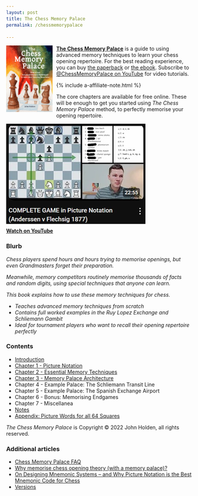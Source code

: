 ```yaml
---
layout: post
title: The Chess Memory Palace
permalink: /chessmemorypalace

---
```


<a href="{{ site.amazon_book_url_chessmemorypalace }}"><img src="/assets/homepage/ChessCover4.png" height="25%" width="25%" style="margin: 0px 10px 20px 0px; float: left;">
<b>The Chess Memory Palace</b></a> is a guide to using advanced memory techniques to learn your chess opening repertoire. For the best reading experience, you can buy <a href="{{ site.amazon_book_url_chessmemorypalace }}">the paperback</a> or [the ebook](https://chessmemorypalace.etsy.com). Subscribe to [@ChessMemoryPalace on YouTube](https://www.youtube.com/@ChessMemoryPalace) for video tutorials.

{% include a-affiliate-note.html %}

The core chapters are available for free online. These will be enough to get you started using *The Chess Memory Palace* method, to perfectly memorise your opening repertoire.
<div style="clear: both;"></div>

<a href="https://youtu.be/eJZBITM7Y2k">
  <img src="/assets/chessmemorypalace/not_in_book/thumbnail_and_title.jpg" style="margin: 0px 0px 10px 0px; display: block;">
  <b>Watch on YouTube</b>
</a>

### Blurb

*Chess players spend hours and hours trying to memorise openings, but even Grandmasters forget their preparation.*

*Meanwhile, memory competitors routinely memorise thousands of facts and random digits, using special techniques that anyone can learn.*

*This book explains how to use these memory techniques for chess.*

- *Teaches advanced memory techniques from scratch*
- *Contains full worked examples in the Ruy Lopez Exchange and Schliemann Gambit*
- *Ideal for tournament players who want to recall their opening repertoire perfectly*

### Contents
- [Introduction](/chessmemorypalace/introduction)
- [Chapter 1 - Picture Notation](/chessmemorypalace/chapter1)
- [Chapter 2 - Essential Memory Techniques](/chessmemorypalace/chapter2)
- [Chapter 3 - Memory Palace Architecture](/chessmemorypalace/chapter3)
- Chapter 4 - Example Palace: The Schliemann Transit Line
- Chapter 5 - Example Palace: The Spanish Exchange Airport
- Chapter 6 - Bonus: Memorising Endgames
- Chapter 7 - Miscellanea
- [Notes](/chessmemorypalace/notes)
- [Appendix: Picture Words for all 64 Squares](/chessmemorypalace/appendix)

*The Chess Memory Palace* is Copyright © 2022 John Holden, all rights reserved. 

### Additional articles
- [Chess Memory Palace FAQ](/chessmemorypalace/faq)
- [Why memorise chess opening theory (with a memory palace)?](/whymemoriseopenings)
- [On Designing Mnemonic Systems – and Why Picture Notation is the Best Mnemonic Code for Chess](/theoryofmnemonics)
- [Versions](/chessmemorypalace/versions)
